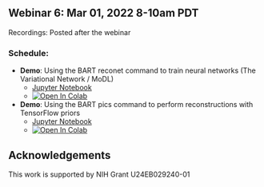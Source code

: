 
## Webinar 6: Mar 01, 2022 8-10am PDT

Recordings: Posted after the webinar  

### Schedule:
- **Demo**: Using the BART reconet command to train neural networks (The Variational Network / MoDL)
  - [Jupyter Notebook](./demo1_reconet/bart_reconet.ipynb)
  - [![Open In Colab](https://colab.research.google.com/assets/colab-badge.svg)](https://colab.research.google.com/github/mrirecon/bart-webinar/blob/master/webinar6/demo1_reconet/bart_reconet.ipynb)
- **Demo**: Using the BART pics command to perform reconstructions with TensorFlow priors
  - [Jupyter Notebook](./demo2_pics_tensorflow/bart_picstf.ipynb)
  - [![Open In Colab](https://colab.research.google.com/assets/colab-badge.svg)](https://colab.research.google.com/github/mrirecon/bart-webinar/blob/master/webinar6/demo2_pics_tensorflow/bart_picstf.ipynb)

## Acknowledgements
This work is supported by NIH Grant U24EB029240-01
